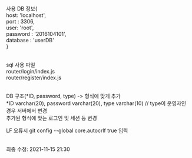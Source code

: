 사용 DB 정보{<br>
    host: 'localhost',<br>
    port : 3306,<br>
    user: 'root',<br>
    password : '2016104101',<br>
    database : 'userDB'<br>
}<br><br>

sql 사용 파일<br>
    router/login/index.js<br>
    router/register/index.js<br><br>

DB 구조(*ID, password, type) -> 형식에 맞게 추가<br>
*ID varchar(20), password varchar(20), type varchar(10) // type이 운영자인 경우 서버에서 변경<br>
추가된 형식에 맞는 로그인 및 세션 등 변경<br>

LF 오류시 git config --global core.autocrlf true 입력<br><br>


최종 수정: 2021-11-15 21:30